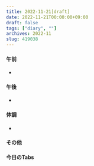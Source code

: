 ```yaml
---
title: 2022-11-21[draft]
date: 2022-11-21T00:00:00+09:00
draft: false
tags: ["diary", ""]
archives: 2022-11
slug: 419038
---
```

#### 午前
- 
#### 午後
- 
#### 体調
- 
#### その他
#### 今日のTabs